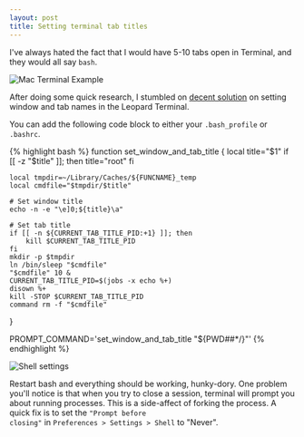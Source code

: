 ```yaml
--- 
layout: post
title: Setting terminal tab titles
---
```

I've always hated the fact that I would have 5-10 tabs open in Terminal, and they would all say <code>bash</code>.

![Mac Terminal Example](http://emberapp.com/karbassi/images/usersali-bash-10020/sizes/o.png)

After doing some quick research, I stumbled on [decent solution](http://pseudogreen.org/blog/set_tab_names_in_leopard_terminal.html) on setting window and tab names in the Leopard Terminal.

You can add the following code block to either your <code>.bash_profile</code> or <code>.bashrc</code>.

{% highlight bash %}
function set_window_and_tab_title
{
    local title="$1"
    if [[ -z "$title" ]]; then
        title="root"
    fi

    local tmpdir=~/Library/Caches/${FUNCNAME}_temp
    local cmdfile="$tmpdir/$title"

    # Set window title
    echo -n -e "\e]0;${title}\a"

    # Set tab title
    if [[ -n ${CURRENT_TAB_TITLE_PID:+1} ]]; then
        kill $CURRENT_TAB_TITLE_PID
    fi
    mkdir -p $tmpdir
    ln /bin/sleep "$cmdfile"
    "$cmdfile" 10 &
    CURRENT_TAB_TITLE_PID=$(jobs -x echo %+)
    disown %+
    kill -STOP $CURRENT_TAB_TITLE_PID
    command rm -f "$cmdfile"
}

PROMPT_COMMAND='set_window_and_tab_title "${PWD##*/}"'
{% endhighlight %}

![Shell settings](http://emberapp.com/karbassi/images/settings/sizes/m.png)

Restart bash and everything should be working, hunky-dory. One problem you'll notice is that when you try to close a session, terminal will prompt you about running processes. This is a side-affect of forking the process. A quick fix is to set the <code>"Prompt before closing"</code> in <code>Preferences > Settings > Shell</code> to "Never".
